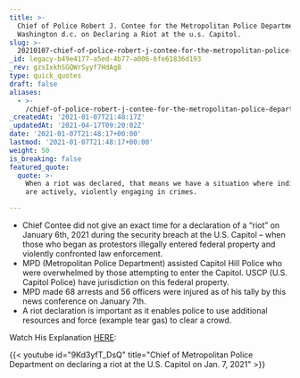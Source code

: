 ```yaml
---
title: >-
  Chief of Police Robert J. Contee for the Metropolitan Police Department in
  Washington d.c. on Declaring a Riot at the u.s. Capitol.
slug: >-
  20210107-chief-of-police-robert-j-contee-for-the-metropolitan-police-department-in-washington-d-c-on-declaring-a-riot-at-the-u-s-capitol
_id: legacy-b49e4177-a5ed-4b77-a006-6fe61836d193
_rev: gzsIxkhSGQWrSyyf7HdAg8
type: quick_quotes
draft: false
aliases:
  - >-
    /chief-of-police-robert-j-contee-for-the-metropolitan-police-department-in-washington-d-c-on-declaring-a-riot-at-the-u-s-capitol/
_createdAt: '2021-01-07T21:48:17Z'
_updatedAt: '2021-04-17T09:20:02Z'
date: '2021-01-07T21:48:17+00:00'
lastmod: '2021-01-07T21:48:17+00:00'
weight: 50
is_breaking: false
featured_quote:
  quote: >-
    When a riot was declared, that means we have a situation where individuals
    are actively, violently engaging in crimes.

---
```

* Chief Contee did not give an exact time for a declaration of a “riot” on January 6th, 2021 during the security breach at the U.S. Capitol – when those who began as protestors illegally entered federal property and violently confronted law enforcement.
* MPD (Metropolitan Police Department) assisted Capitol Hill Police who were overwhelmed by those attempting to enter the Capitol. USCP (U.S. Capitol Police) have jurisdiction on this federal property.
* MPD made 68 arrests and 56 officers were injured as of his tally by this news conference on January 7th.
* A riot declaration is important as it enables police to use additional resources and force (example tear gas) to clear a crowd.

Watch His Explanation [HERE](https://youtu.be/9Kd3yfT_DsQ):

{{< youtube id="9Kd3yfT_DsQ" title="Chief of Metropolitan Police Department on declaring a riot at the U.S. Capitol on Jan. 7, 2021" >}}